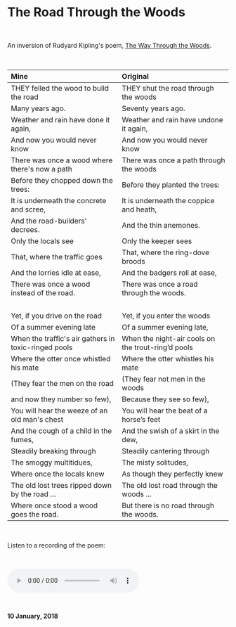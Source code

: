 # The Road Through the Woods

<br />

An inversion of Rudyard Kipling's poem, [The Way Through the Woods](https://www.familyfriendpoems.com/poem/the-way-through-the-woods-by-rudyard-kipling).

<br />

**Mine**|**Original**
:-------|:-----------
THEY felled the wood to build the road | THEY shut the road through the woods
Many years ago. | Seventy years ago.
Weather and rain have done it again, |  Weather and rain have undone it again,
And now you would never know | And now you would never know
There was once a wood where there's now a path | There was once a path through the woods
Before they chopped down the trees: | Before they planted the trees:
It is underneath the concrete and scree, | It is underneath the coppice and heath,
And the road-builders' decrees.  | And the thin anemones.
Only the locals see | Only the keeper sees
That, where the traffic goes | That, where the ring-dove broods
And the lorries idle at ease, | And the badgers roll at ease,
There was once a wood instead of the road. | There was once a road through the woods.
&nbsp; | &nbsp;
Yet, if you drive on the road | Yet, if you enter the woods
Of a summer evening late | Of a summer evening late,
When the traffic's air gathers in toxic-ringed pools | When the night-air cools on the trout-ring’d pools
Where the otter once whistled his mate | Where the otter whistles his mate
(They fear the men on the road | (They fear not men in the woods
and now they number so few), | Because they see so few),
You will hear the weeze of an old man's chest | You will hear the beat of a horse’s feet
And the cough of a child in the fumes, | And the swish of a skirt in the dew,
Steadily breaking through | Steadily cantering through
The smoggy multitidues, | The misty solitudes,
Where once the locals knew | As though they perfectly knew
The old lost trees ripped down by the road ... | The old lost road through the woods ...
Where once stood a wood goes the road. | But there is no road through the woods.

<br />

Listen to a recording of the poem:

<br />

<audio controls src="/assets/audio/TheRoad.wav"></audio>

<br />

**10 January, 2018**

&nbsp;